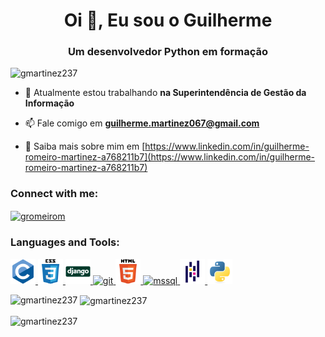 <h1 align="center">Oi 👋, Eu sou o Guilherme</h1>
<h3 align="center">Um desenvolvedor Python em formação</h3>

<p align="left"> <img src="https://komarev.com/ghpvc/?username=gmartinez237&label=Profile%20views&color=0e75b6&style=flat" alt="gmartinez237" /> </p>

- 🔭 Atualmente estou trabalhando **na Superintendência de Gestão da Informação**

- 📫 Fale comigo em **guilherme.martinez067@gmail.com**

- 📄 Saiba mais sobre mim em [https://www.linkedin.com/in/guilherme-romeiro-martinez-a768211b7](https://www.linkedin.com/in/guilherme-romeiro-martinez-a768211b7)



<h3 align="left">Connect with me:</h3>
<p align="left">
<a href="https://instagram.com/gromeirom" target="blank"><img align="center" src="https://raw.githubusercontent.com/rahuldkjain/github-profile-readme-generator/master/src/images/icons/Social/instagram.svg" alt="gromeirom" height="30" width="40" /></a>
</p>

<h3 align="left">Languages and Tools:</h3>
<p align="left"> <a href="https://www.cprogramming.com/" target="_blank" rel="noreferrer"> <img src="https://raw.githubusercontent.com/devicons/devicon/master/icons/c/c-original.svg" alt="c" width="40" height="40"/> </a> <a href="https://www.w3schools.com/css/" target="_blank" rel="noreferrer"> <img src="https://raw.githubusercontent.com/devicons/devicon/master/icons/css3/css3-original-wordmark.svg" alt="css3" width="40" height="40"/> </a> <a href="https://www.djangoproject.com/" target="_blank" rel="noreferrer"> <img src="https://raw.githubusercontent.com/devicons/devicon/master/icons/django/django-original.svg" alt="django" width="40" height="40"/> </a> <a href="https://git-scm.com/" target="_blank" rel="noreferrer"> <img src="https://www.vectorlogo.zone/logos/git-scm/git-scm-icon.svg" alt="git" width="40" height="40"/> </a> <a href="https://www.w3.org/html/" target="_blank" rel="noreferrer"> <img src="https://raw.githubusercontent.com/devicons/devicon/master/icons/html5/html5-original-wordmark.svg" alt="html5" width="40" height="40"/> </a> <a href="https://www.microsoft.com/en-us/sql-server" target="_blank" rel="noreferrer"> <img src="https://www.svgrepo.com/show/303229/microsoft-sql-server-logo.svg" alt="mssql" width="40" height="40"/> </a> <a href="https://pandas.pydata.org/" target="_blank" rel="noreferrer"> <img src="https://raw.githubusercontent.com/devicons/devicon/2ae2a900d2f041da66e950e4d48052658d850630/icons/pandas/pandas-original.svg" alt="pandas" width="40" height="40"/> </a> <a href="https://www.python.org" target="_blank" rel="noreferrer"> <img src="https://raw.githubusercontent.com/devicons/devicon/master/icons/python/python-original.svg" alt="python" width="40" height="40"/> </a> </p>

<p><img align="left" src="https://github-readme-stats.vercel.app/api/top-langs?username=gmartinez237&show_icons=true&locale=en&layout=compact" alt="gmartinez237" /></p>

<p>&nbsp;<img align="center" src="https://github-readme-stats.vercel.app/api?username=gmartinez237&show_icons=true&locale=en" alt="gmartinez237" /></p>

<p><img align="center" src="https://github-readme-streak-stats.herokuapp.com/?user=gmartinez237&" alt="gmartinez237" /></p>


